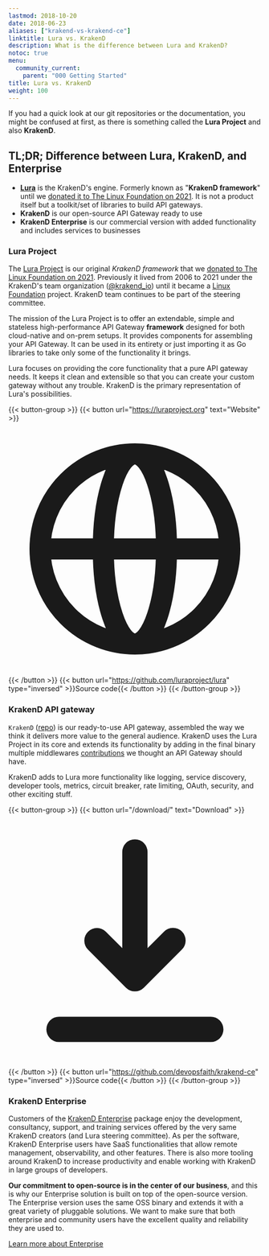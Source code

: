 ```yaml
---
lastmod: 2018-10-20
date: 2018-06-23
aliases: ["krakend-vs-krakend-ce"]
linktitle: Lura vs. KrakenD
description: What is the difference between Lura and KrakenD?
notoc: true
menu:
  community_current:
    parent: "000 Getting Started"
title: Lura vs. KrakenD
weight: 100
---
```

If you had a quick look at our git repositories or the documentation, you might be confused at first, as there is something called the **Lura Project** and also **KrakenD**.

## TL;DR; Difference between Lura, KrakenD, and Enterprise

- [**Lura**](https://luraproject.org) is the KrakenD's engine. Formerly known as "**KrakenD framework**" until we [donated it to The Linux Foundation on 2021](/blog/krakend-framework-joins-the-linux-foundation/). It is not a product itself but a toolkit/set of libraries to build API gateways.
- **KrakenD** is our open-source API Gateway ready to use
- **KrakenD Enterprise** is our commercial version with added functionality and includes services to businesses

### Lura Project
The [Lura Project](https://luraproject.org) is our original *KrakenD framework* that we [donated to The Linux Foundation on 2021](/blog/krakend-framework-joins-the-linux-foundation/). Previously it lived from 2006 to 2021 under the KrakenD's team organization ([@krakend_io](https://twitter.com/krakend_io)) until it became a [Linux Foundation](https://linuxfoundation.org/) project. KrakenD team continues to be part of the steering committee.

The mission of the Lura Project is to offer an extendable, simple and stateless high-performance API Gateway **framework** designed for both cloud-native and on-prem setups. It provides components for assembling your API Gateway. It can be used in its entirety or just importing it as Go libraries to take only some of the functionality it brings.

Lura focuses on providing the core functionality that a pure API gateway needs. It keeps it clean and extensible so that you can create your custom gateway without any trouble. KrakenD is the primary representation of Lura's possibilities.

{{< button-group >}}
{{< button url="https://luraproject.org" text="Website" >}}<svg xmlns="http://www.w3.org/2000/svg" class="h-5 w-5" fill="none" viewBox="0 0 24 24" stroke="currentColor">
<path stroke-linecap="round" stroke-linejoin="round" stroke-width="2" d="M21 12a9 9 0 01-9 9m9-9a9 9 0 00-9-9m9 9H3m9 9a9 9 0 01-9-9m9 9c1.657 0 3-4.03 3-9s-1.343-9-3-9m0 18c-1.657 0-3-4.03-3-9s1.343-9 3-9m-9 9a9 9 0 019-9" />
</svg>{{< /button >}}
{{< button url="https://github.com/luraproject/lura" type="inversed" >}}Source code{{< /button >}}
{{< /button-group >}}

### KrakenD API gateway
`KrakenD` ([repo](https://github.com/devopsfaith/krakend-ce)) is our ready-to-use API gateway, assembled the way we think it delivers more value to the general audience. KrakenD uses the Lura Project in its core and extends its functionality by adding in the final binary multiple middlewares [contributions](https://github.com/devopsfaith/krakend-contrib) we thought an API Gateway should have.

KrakenD adds to Lura more functionality like logging, service discovery, developer tools, metrics, circuit breaker, rate limiting, OAuth, security, and other exciting stuff.

{{< button-group >}}
{{< button url="/download/" text="Download" >}}
<svg xmlns="http://www.w3.org/2000/svg" class="h-5 w-5" viewBox="0 0 20 20" fill="currentColor">
<path fill-rule="evenodd" d="M3 17a1 1 0 011-1h12a1 1 0 110 2H4a1 1 0 01-1-1zm3.293-7.707a1 1 0 011.414 0L9 10.586V3a1 1 0 112 0v7.586l1.293-1.293a1 1 0 111.414 1.414l-3 3a1 1 0 01-1.414 0l-3-3a1 1 0 010-1.414z" clip-rule="evenodd" />
</svg>{{< /button >}}
{{< button url="https://github.com/devopsfaith/krakend-ce" type="inversed" >}}Source code{{< /button >}}
{{< /button-group >}}

### KrakenD Enterprise
Customers of the [KrakenD Enterprise](/enterprise) package enjoy the development, consultancy, support, and training services offered by the very same KrakenD creators (and Lura steering committee). As per the software, KrakenD Enterprise users have SaaS functionalities that allow remote management, observability, and other features. There is also more tooling around KrakenD to increase productivity and enable working with KrakenD in large groups of developers.

**Our commitment to open-source is in the center of our business**, and this is why our Enterprise solution is built on top of the open-source version.  The Enterprise version uses the same OSS binary and extends it with a great variety of pluggable solutions. We want to make sure that both enterprise and community users have the excellent quality and reliability they are used to.

[Learn more about Enterprise](/enterprise/)
